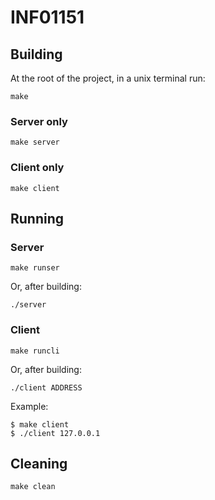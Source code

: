 # INF01151

## Building

At the root of the project, in a unix terminal run:

`make`

### Server only

`make server`

### Client only

`make client`

## Running

### Server

`make runser`

Or, after building:

`./server`

### Client

`make runcli`

Or, after building:

`./client ADDRESS`

Example:

```
$ make client
$ ./client 127.0.0.1
```

## Cleaning

`make clean`
